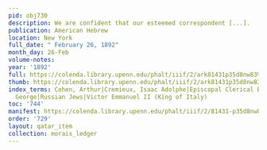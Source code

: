 ```yaml
---
pid: obj730
description: We are confident that our esteemed correspondent [...].
publication: American Hebrew
location: New York
full_date: " February 26, 1892"
month_day: 26-Feb
volume-notes:
year: '1892'
full: https://colenda.library.upenn.edu/phalt/iiif/2/ark81431p35d8nw83%2FSHA256E-s8747743--fd9819b986475ddad3b8244d47c1405bd651e6fa4c2c867d806ac50a359780c3.jpeg/full/3500,/0/default.jpg
thumb: https://colenda.library.upenn.edu/phalt/iiif/2/ark81431p35d8nw83%2FSHA256E-s8747743--fd9819b986475ddad3b8244d47c1405bd651e6fa4c2c867d806ac50a359780c3.jpeg/full/!200,200/0/default.jpg
index_terms: Cohen, Arthur|Cremieux, Isaac Adolphe|Episcopal Clerical Brotherhood|Fould|Jessel,
  George|Russian Jews|Victor Emmanuel II (King of Italy)
toc: '744'
manifest: https://colenda.library.upenn.edu/phalt/iiif/2/81431-p35d8nw83/manifest
order: '729'
layout: qatar_item
collection: morais_ledger
---
```

